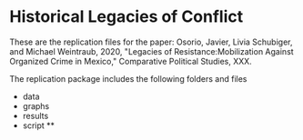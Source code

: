 # Historical Legacies of Conflict

These are the replication files for the paper: 
Osorio, Javier, Livia Schubiger, and Michael Weintraub, 2020, "Legacies of Resistance:Mobilization Against Organized Crime in Mexico," Comparative Political Studies, XXX.

The replication package includes the following folders and files

* data
* graphs
* results
* script
**
